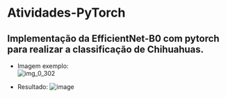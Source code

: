 # Atividades-PyTorch

## Implementação da EfficientNet-B0 com pytorch para realizar a classificação de Chihuahuas.
- Imagem exemplo: <br>
![img_0_302](https://user-images.githubusercontent.com/65053026/220788549-6a7d61ed-b86b-4d81-bc72-1055407bf66f.jpg)

- Resultado: 
![image](https://user-images.githubusercontent.com/65053026/220788592-8918704b-30b2-4cb2-8108-8dd8bdabbd50.png)
